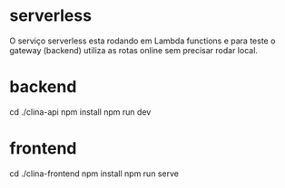 # serverless
O serviço serverless esta rodando em Lambda functions e para teste o gateway (backend) utiliza as rotas online sem precisar rodar local.
# backend
cd ./clina-api
npm install
npm run dev
# frontend
cd ./clina-frontend
npm install
npm run serve